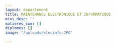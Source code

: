 ```yaml
---
layout: departement
title: MAINTENANCE ELECTRONIQUE ET INFORMATIQUE
mini_desc: ''
matieres_com: []
diplomes: []
image: "/uploads/elecinfo.JPG"

---
```

